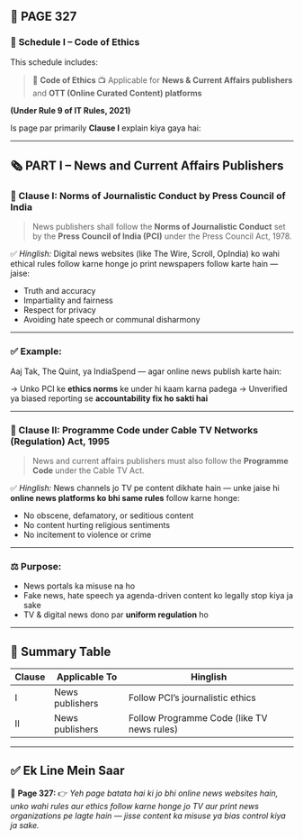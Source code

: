 ## 📄 **PAGE 327**

### 📘 **Schedule I – Code of Ethics**

This schedule includes:

> 🧾 **Code of Ethics**
> 📺 Applicable for **News & Current Affairs publishers** and **OTT (Online Curated Content) platforms**

**(Under Rule 9 of IT Rules, 2021)**

Is page par primarily **Clause I** explain kiya gaya hai:

---

## 🗞️ **PART I – News and Current Affairs Publishers**

### 📘 Clause I: **Norms of Journalistic Conduct by Press Council of India**

> News publishers shall follow the **Norms of Journalistic Conduct** set by the **Press Council of India (PCI)** under the Press Council Act, 1978.

✅ *Hinglish:*
Digital news websites (like The Wire, Scroll, OpIndia) ko wahi ethical rules follow karne honge jo print newspapers follow karte hain — jaise:

* Truth and accuracy
* Impartiality and fairness
* Respect for privacy
* Avoiding hate speech or communal disharmony

---

### ✅ Example:

Aaj Tak, The Quint, ya IndiaSpend — agar online news publish karte hain:

→ Unko PCI ke **ethics norms** ke under hi kaam karna padega
→ Unverified ya biased reporting se **accountability fix ho sakti hai**

---

### 📘 Clause II: **Programme Code under Cable TV Networks (Regulation) Act, 1995**

> News and current affairs publishers must also follow the **Programme Code** under the Cable TV Act.

✅ *Hinglish:*
News channels jo TV pe content dikhate hain — unke jaise hi **online news platforms ko bhi same rules** follow karne honge:

* No obscene, defamatory, or seditious content
* No content hurting religious sentiments
* No incitement to violence or crime

---

### ⚖️ Purpose:

* News portals ka misuse na ho
* Fake news, hate speech ya agenda-driven content ko legally stop kiya ja sake
* TV & digital news dono par **uniform regulation** ho

---

## 🧩 Summary Table

| Clause | Applicable To   | Hinglish                                   |
| ------ | --------------- | ------------------------------------------ |
| I      | News publishers | Follow PCI’s journalistic ethics           |
| II     | News publishers | Follow Programme Code (like TV news rules) |

---

## ✅ **Ek Line Mein Saar**

📌 **Page 327:**
👉 *Yeh page batata hai ki jo bhi online news websites hain, unko wahi rules aur ethics follow karne honge jo TV aur print news organizations pe lagte hain — jisse content ka misuse ya bias control kiya ja sake.*
